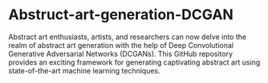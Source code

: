 # Abstruct-art-generation-DCGAN
Abstract art enthusiasts, artists, and researchers can now delve into the realm of abstract art generation with the help of Deep Convolutional Generative Adversarial Networks (DCGANs). This GitHub repository provides an exciting framework for generating captivating abstract art using state-of-the-art machine learning techniques.
